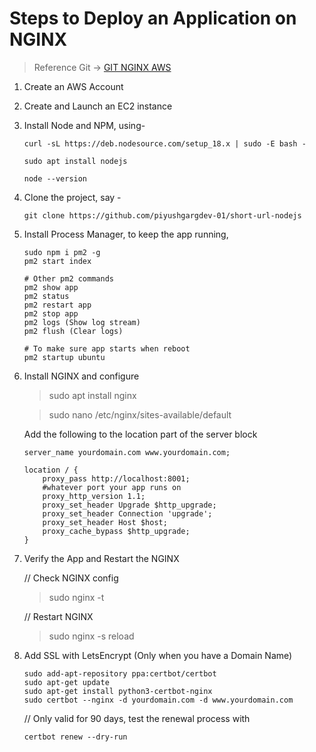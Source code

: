 # Steps to Deploy an Application on NGINX

> Reference Git -> [GIT NGINX AWS](https://gist.github.com/piyushgarg-dev/8b14c87c8ff4d626ecbc747b6b9fc57f)

1. Create an AWS Account

2. Create and Launch an EC2 instance

3. Install Node and NPM, using-
    ```
    curl -sL https://deb.nodesource.com/setup_18.x | sudo -E bash -
    
    sudo apt install nodejs

    node --version
    ```

4. Clone the project, say -
    ```
    git clone https://github.com/piyushgargdev-01/short-url-nodejs
    ```

5. Install Process Manager, to keep the app running, 

    ``` 
    sudo npm i pm2 -g
    pm2 start index

    # Other pm2 commands
    pm2 show app
    pm2 status
    pm2 restart app
    pm2 stop app
    pm2 logs (Show log stream)
    pm2 flush (Clear logs)

    # To make sure app starts when reboot
    pm2 startup ubuntu

    ```

6. Install NGINX and configure

    
    > sudo apt install nginx
    

    > sudo nano /etc/nginx/sites-available/default

    Add the following to the location part of the server block

    ```
    server_name yourdomain.com www.yourdomain.com;

    location / {
        proxy_pass http://localhost:8001; 
        #whatever port your app runs on
        proxy_http_version 1.1;
        proxy_set_header Upgrade $http_upgrade;
        proxy_set_header Connection 'upgrade';
        proxy_set_header Host $host;
        proxy_cache_bypass $http_upgrade;
    }
    ```

8. Verify the App and Restart the NGINX 

    // Check NGINX config
    > sudo nginx -t

    // Restart NGINX
    > sudo nginx -s reload

9. Add SSL with LetsEncrypt (Only when you have a Domain Name)
    ```    
    sudo add-apt-repository ppa:certbot/certbot
    sudo apt-get update
    sudo apt-get install python3-certbot-nginx
    sudo certbot --nginx -d yourdomain.com -d www.yourdomain.com
    ```

    // Only valid for 90 days, test the renewal process with

    ```certbot renew --dry-run```